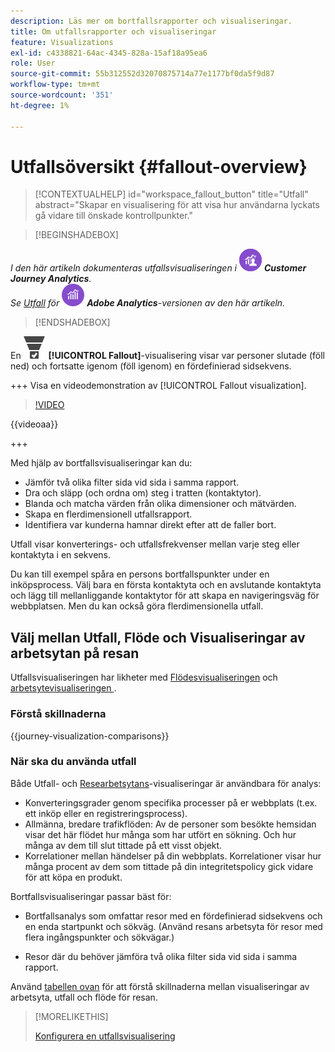 ```yaml
---
description: Läs mer om bortfallsrapporter och visualiseringar.
title: Om utfallsrapporter och visualiseringar
feature: Visualizations
exl-id: c4338821-64ac-4345-828a-15af18a95ea6
role: User
source-git-commit: 55b312552d32070875714a77e1177bf0da5f9d87
workflow-type: tm+mt
source-wordcount: '351'
ht-degree: 1%

---
```


# Utfallsöversikt {#fallout-overview}

<!-- markdownlint-disable MD034 -->

>[!CONTEXTUALHELP]
>id="workspace_fallout_button"
>title="Utfall"
>abstract="Skapar en visualisering för att visa hur användarna lyckats gå vidare till önskade kontrollpunkter."

<!-- markdownlint-enable MD034 -->


>[!BEGINSHADEBOX]

_I den här artikeln dokumenteras utfallsvisualiseringen i_ ![CustomerJourneyAnalytics](/help/assets/icons/CustomerJourneyAnalytics.svg) _**Customer Journey Analytics**._<br/>_Se [Utfall](https://experienceleague.adobe.com/en/docs/analytics/analyze/analysis-workspace/visualizations/fallout/fallout-flow) för_ ![AdobeAnalytics](/help/assets/icons/AdobeAnalytics.svg) _**Adobe Analytics**-versionen av den här artikeln._

>[!ENDSHADEBOX]

En ![ConversionTrnel](/help/assets/icons/ConversionFunnel.svg) **[!UICONTROL Fallout]**-visualisering visar var personer slutade (föll ned) och fortsatte igenom (föll igenom) en fördefinierad sidsekvens.

+++ Visa en videodemonstration av [!UICONTROL Fallout visualization].

>[!VIDEO](https://video.tv.adobe.com/v/345883/?quality=12)

{{videoaa}}

+++

Med hjälp av bortfallsvisualiseringar kan du:

* Jämför två olika filter sida vid sida i samma rapport.
* Dra och släpp (och ordna om) steg i tratten (kontaktytor).
* Blanda och matcha värden från olika dimensioner och mätvärden.
* Skapa en flerdimensionell utfallsrapport.
* Identifiera var kunderna hamnar direkt efter att de faller bort.

Utfall visar konverterings- och utfallsfrekvenser mellan varje steg eller kontaktyta i en sekvens.

Du kan till exempel spåra en persons bortfallspunkter under en inköpsprocess. Välj bara en första kontaktyta och en avslutande kontaktyta och lägg till mellanliggande kontaktytor för att skapa en navigeringsväg för webbplatsen. Men du kan också göra flerdimensionella utfall.

## Välj mellan Utfall, Flöde och Visualiseringar av arbetsytan på resan

Utfallsvisualiseringen har likheter med [Flödesvisualiseringen](/help/analysis-workspace/visualizations/c-flow/flow.md) och [arbetsytevisualiseringen ](/help/analysis-workspace/visualizations/journey-canvas/journey-canvas.md).

### Förstå skillnaderna

<!-- Information in this snippet is shared between Journey canvas, Fallout, and Flow visualization docs -->

{{journey-visualization-comparisons}}

### När ska du använda utfall

Både Utfall- och [Researbetsytans](/help/analysis-workspace/visualizations/journey-canvas/journey-canvas.md)-visualiseringar är användbara för analys:

* Konverteringsgrader genom specifika processer på er webbplats (t.ex. ett inköp eller en registreringsprocess).
* Allmänna, bredare trafikflöden: Av de personer som besökte hemsidan visar det här flödet hur många som har utfört en sökning. Och hur många av dem till slut tittade på ett visst objekt.
* Korrelationer mellan händelser på din webbplats. Korrelationer visar hur många procent av dem som tittade på din integritetspolicy gick vidare för att köpa en produkt.

Bortfallsvisualiseringar passar bäst för:

* Bortfallsanalys som omfattar resor med en fördefinierad sidsekvens och en enda startpunkt och sökväg. (Använd resans arbetsyta för resor med flera ingångspunkter och sökvägar.)

* Resor där du behöver jämföra två olika filter sida vid sida i samma rapport.

Använd [tabellen ovan](#understand-the-differences) för att förstå skillnaderna mellan visualiseringar av arbetsyta, utfall och flöde för resan.

>[!MORELIKETHIS]
>
>[Konfigurera en utfallsvisualisering](configuring-fallout.md)



